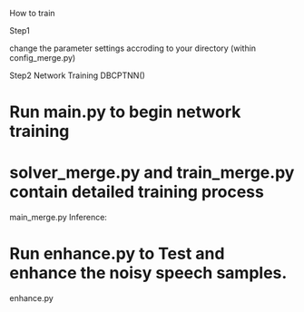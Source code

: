 How to train

Step1

change the parameter settings accroding to your directory (within config_merge.py)

Step2
Network Training DBCPTNN()

# Run main.py to begin network training 
# solver_merge.py and train_merge.py contain detailed training process
main_merge.py
Inference:

# Run enhance.py to Test and enhance the noisy speech samples.
enhance.py 
